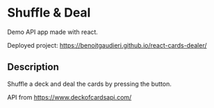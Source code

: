 # Shuffle & Deal

Demo API app made with react.

Deployed project: https://benoitgaudieri.github.io/react-cards-dealer/

## Description

Shuffle a deck and deal the cards by pressing the button.

API from https://www.deckofcardsapi.com/
